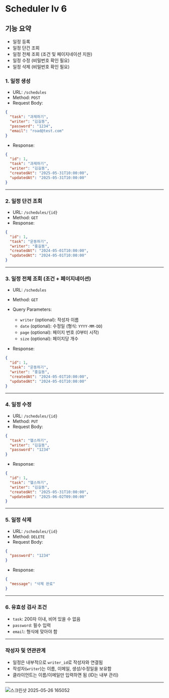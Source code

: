 # Scheduler lv 6

## 기능 요약

- 일정 등록
- 일정 단건 조회
- 일정 전체 조회 (조건 및 페이지네이션 지원)
- 일정 수정 (비밀번호 확인 필요)
- 일정 삭제 (비밀번호 확인 필요)

### 1. 일정 생성

- URL: `/schedules`
- Method: `POST`
- Request Body:

```json
{
  "task": "과제하기",
  "writer": "김길동",
  "password": "1234",
  "email": "road@test.com"
}
```

- Response:

```json
{
  "id": 1,
  "task": "과제하기",
  "writer": "김길동",
  "createdAt": "2025-05-31T10:00:00",
  "updatedAt": "2025-05-31T10:00:00"
}
```

---

### 2. 일정 단건 조회

- URL: `/schedules/{id}`
- Method: `GET`
- Response:

```json
{
  "id": 1,
  "task": "운동하기",
  "writer": "홍길동",
  "createdAt": "2024-05-01T10:00:00",
  "updatedAt": "2024-05-01T10:00:00"
}
```

---

### 3. 일정 전체 조회 (조건 + 페이지네이션)

- URL: `/schedules`
- Method: `GET`
- Query Parameters:

    - `writer` (optional): 작성자 이름
    - `date` (optional): 수정일 (형식: `YYYY-MM-DD`)
    - `page` (optional): 페이지 번호 (0부터 시작)
    - `size` (optional): 페이지당 개수
- Response:

```json
{
  "id": 1,
  "task": "운동하기",
  "writer": "홍길동",
  "createdAt": "2024-05-01T10:00:00",
  "updatedAt": "2024-05-01T10:00:00"
}
```

---

### 4. 일정 수정

- URL: `/schedules/{id}`
- Method: `PUT`
- Request Body:

```json
{
  "task": "헬스하기",
  "writer": "김길동",
  "password": "1234"
}
```

- Response:

```json
{
  "id": 1,
  "task": "헬스하기",
  "writer": "김길동",
  "createdAt": "2025-05-31T10:00:00",
  "updatedAt": "2025-06-02T09:00:00"
}
```

---

### 5. 일정 삭제

- URL: `/schedules/{id}`
- Method: `DELETE`
- Request Body:

```json
{
  "password": "1234"
}
```

- Response:

```json
{
  "message": "삭제 완료"
}
```

---

### 6. 유효성 검사 조건

- `task`: 200자 이내, 비어 있을 수 없음
- `password`: 필수 입력
- `email`: 형식에 맞아야 함

---

### 작성자 및 연관관계

- 일정은 내부적으로 `writer_id`로 작성자와 연결됨
- 작성자(`writer`)는 이름, 이메일, 생성/수정일을 보유함
- 클라이언트는 이름/이메일만 입력하면 됨 (ID는 내부 관리)

---
![스크린샷 2025-05-26 165052](https://github.com/user-attachments/assets/93cc9a49-f9e3-41e2-977e-f21859e480af)



